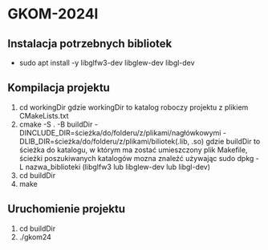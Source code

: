 # GKOM-2024l

## Instalacja potrzebnych bibliotek

- sudo apt install -y libglfw3-dev libglew-dev libgl-dev

## Kompilacja projektu

1. cd workingDir gdzie workingDir to katalog roboczy projektu z plikiem CMakeLists.txt
2. cmake -S . -B buildDir -DINCLUDE_DIR=ścieżka/do/folderu/z/plikami/nagłówkowymi -DLIB_DIR=ścieżka/do/folderu/z/plikami/biliotek(.lib, .so) gdzie buildDir to ścieżka do katalogu, w którym ma zostać umieszczony plik Makefile, ścieżki poszukiwanych katalogów mozna znaleźć używając sudo dpkg -L nazwa_biblioteki (libglfw3 lub libglew-dev lub libgl-dev)
3. cd buildDir
4. make

## Uruchomienie projektu

1. cd buildDir
2. ./gkom24
